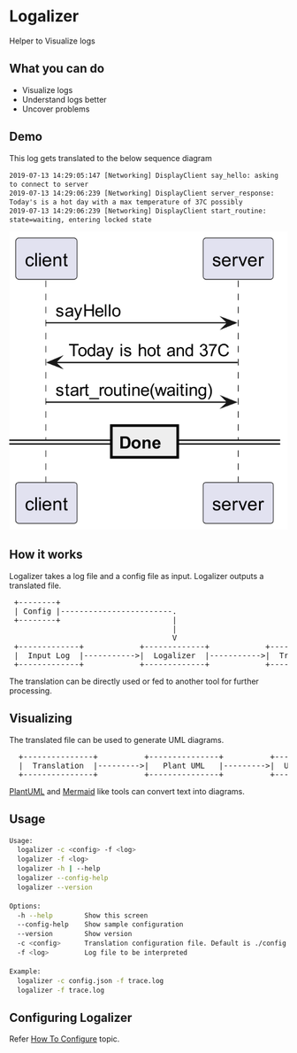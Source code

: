 # Logalizer

Helper to Visualize logs

## What you can do

+ Visualize logs
+ Understand logs better
+ Uncover problems

## Demo

This log gets translated to the below sequence diagram

```
2019-07-13 14:29:05:147 [Networking] DisplayClient say_hello: asking to connect to server
2019-07-13 14:29:06:239 [Networking] DisplayClient server_response: Today's is a hot day with a max temperature of 37C possibly
2019-07-13 14:29:06:239 [Networking] DisplayClient start_routine: state=waiting, entering locked state
```

![Generated Sequence](demo/json/generated_sample/sample.log.png)

## How it works

Logalizer takes a log file and a config file as input. Logalizer outputs a translated file.

<pre>
 +--------+
 | Config |------------------------.
 +--------+                        |
                                   |
                                   V
 +-------------+            +-------------+            +---------------+
 |  Input Log  |----------->|  Logalizer  |----------->|  Translation  |
 +-------------+            +-------------+            +---------------+
</pre>

The translation can be directly used or fed to another tool for further processing.

## Visualizing

The translated file can be used to generate UML diagrams.

<pre>
  +---------------+          +---------------+          +---------------+
  |  Translation  |--------->|   Plant UML   |--------->|  UML diagram  |
  +---------------+          +---------------+          +---------------+
</pre>

[PlantUML](https://plantuml.com/) and [Mermaid](https://mermaid-js.github.io/mermaid/#/) like tools can convert text into diagrams.

## Usage

```bash
Usage:
  logalizer -c <config> -f <log>
  logalizer -f <log>
  logalizer -h | --help
  logalizer --config-help
  logalizer --version

Options:
  -h --help        Show this screen
  --config-help    Show sample configuration
  --version        Show version
  -c <config>      Translation configuration file. Default is ./config.json
  -f <log>         Log file to be interpreted

Example:
  logalizer -c config.json -f trace.log
  logalizer -f trace.log
```

## Configuring Logalizer

Refer [How To Configure](docs/How-To-Configure.md) topic.
